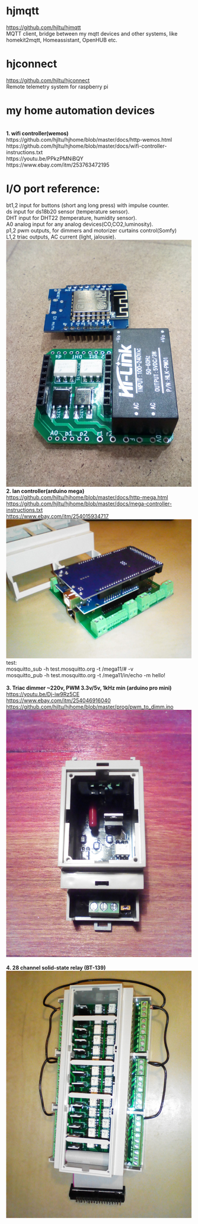 # hjmqtt
https://github.com/hjltu/hjmqtt
<br> MQTT client, bridge between my mqtt devices and other systems, like homekit2mqtt, Homeassistant, OpenHUB etc.

# hjconnect
https://github.com/hjltu/hjconnect
<br> Remote telemetry system  for raspberry pi

# my home automation devices
<br>
<b>1. wifi controller(wemos)</b>
<br>https://github.com/hjltu/hjhome/blob/master/docs/http-wemos.html
<br>https://github.com/hjltu/hjhome/blob/master/docs/wifi-controller-instructions.txt
<br>https://youtu.be/PPkzPMNiBQY
<br>https://www.ebay.com/itm/253763472195

# I/O port reference:

bt1,2   input for buttons (short ang long press) with impulse counter.
<br>ds      input for ds18b20 sensor (temperature sensor).
<br>DHT     input for DHT22 (temperature, humidity sensor).
<br>A0      analog input for any analog devices(CO,CO2,luminosity).
<br>p1,2    pwm outputs, for dimmers and motorizer curtains control(Somfy) 
<br>L1,2    triac outputs, AC current (light, jalousie).
<br><img src="img/wemos.jpg" width="500">
<br>
<b>2. lan controller(arduino mega)</b>
<br>https://github.com/hjltu/hjhome/blob/master/docs/http-mega.html
<br>https://github.com/hjltu/hjhome/blob/master/docs/mega-controller-instructions.txt
<br>https://www.ebay.com/itm/254015934717
<br><img src="img/mega.jpg" width="500">
test: 
<br>mosquitto_sub -h test.mosquitto.org -t /mega11/# -v
<br>mosquitto_pub -h test.mosquitto.org -t /mega11/in/echo -m hello!
<br>
<br><b>3. Triac dimmer ~220v, PWM 3.3v/5v, 1kHz min (arduino pro mini)</b>
<br>https://youtu.be/Dj-iw9Rz5CE
<br>https://www.ebay.com/itm/254046916040
<br>https://github.com/hjltu/hjhome/blob/master/prog/pwm_to_dimm.ino
<br><img src="img/pwm-dimmer.jpg" width="500">
<br><br>
<b>4. 28 channel solid-state relay (BT-139)</b>
<br><img src="img/28-channel.jpg" width="500">
